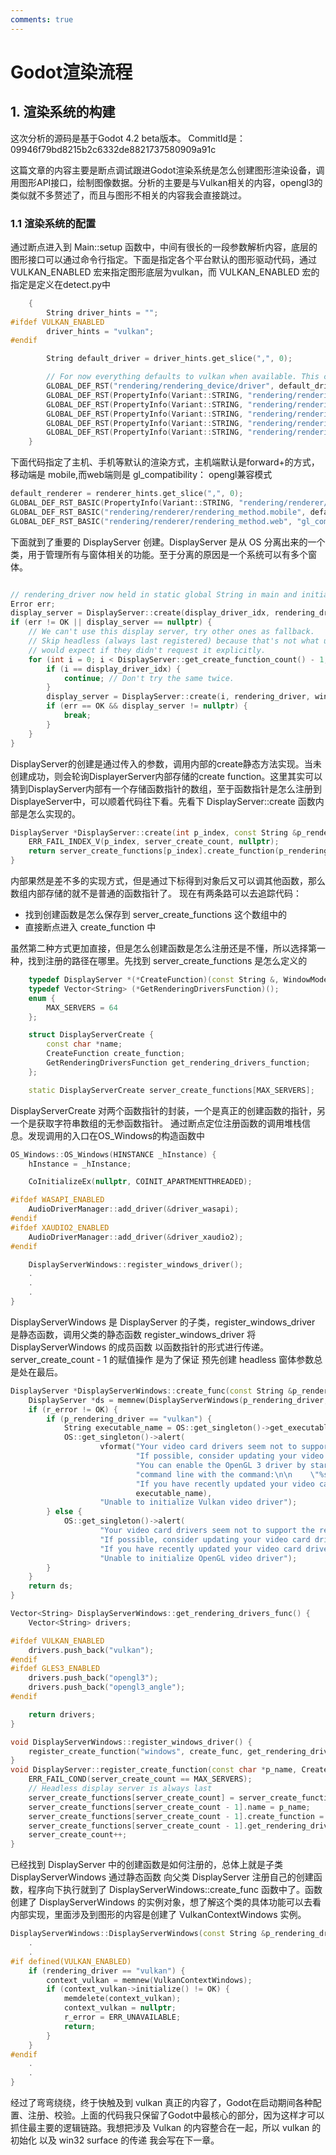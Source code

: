 ```yaml
---
comments: true
---
```


# Godot渲染流程

## 1. 渲染系统的构建
这次分析的源码是基于Godot 4.2 beta版本。 CommitId是： 09946f79bd8215b2c6332de8821737580909a91c

这篇文章的内容主要是断点调试跟进Godot渲染系统是怎么创建图形渲染设备，调用图形API接口，绘制图像数据。分析的主要是与Vulkan相关的内容，opengl3的类似就不多赘述了，而且与图形不相关的内容我会直接跳过。

### 1.1 渲染系统的配置 
通过断点进入到 Main::setup 函数中，中间有很长的一段参数解析内容，底层的图形接口可以通过命令行指定。下面是指定各个平台默认的图形驱动代码，通过 VULKAN_ENABLED 宏来指定图形底层为vulkan，而 VULKAN_ENABLED 宏的指定是定义在detect.py中
``` cpp
	{
		String driver_hints = "";
#ifdef VULKAN_ENABLED
		driver_hints = "vulkan";
#endif

		String default_driver = driver_hints.get_slice(",", 0);

		// For now everything defaults to vulkan when available. This can change in future updates.
		GLOBAL_DEF_RST("rendering/rendering_device/driver", default_driver);
		GLOBAL_DEF_RST(PropertyInfo(Variant::STRING, "rendering/rendering_device/driver.windows", PROPERTY_HINT_ENUM, driver_hints), default_driver);
		GLOBAL_DEF_RST(PropertyInfo(Variant::STRING, "rendering/rendering_device/driver.linuxbsd", PROPERTY_HINT_ENUM, driver_hints), default_driver);
		GLOBAL_DEF_RST(PropertyInfo(Variant::STRING, "rendering/rendering_device/driver.android", PROPERTY_HINT_ENUM, driver_hints), default_driver);
		GLOBAL_DEF_RST(PropertyInfo(Variant::STRING, "rendering/rendering_device/driver.ios", PROPERTY_HINT_ENUM, driver_hints), default_driver);
		GLOBAL_DEF_RST(PropertyInfo(Variant::STRING, "rendering/rendering_device/driver.macos", PROPERTY_HINT_ENUM, driver_hints), default_driver);
	}
```

下面代码指定了主机、手机等默认的渲染方式，主机端默认是forward+的方式，移动端是 mobile,而web端则是 gl_compatibility： opengl兼容模式
``` cpp
default_renderer = renderer_hints.get_slice(",", 0);
GLOBAL_DEF_RST_BASIC(PropertyInfo(Variant::STRING, "rendering/renderer/rendering_method", PROPERTY_HINT_ENUM, renderer_hints), default_renderer);
GLOBAL_DEF_RST_BASIC("rendering/renderer/rendering_method.mobile", default_renderer_mobile);
GLOBAL_DEF_RST_BASIC("rendering/renderer/rendering_method.web", "gl_compatibility"); // This is a bit of a hack until we have WebGPU support.
```
下面就到了重要的 DisplayServer 创建。DisplayServer 是从 OS 分离出来的一个类，用于管理所有与窗体相关的功能。至于分离的原因是一个系统可以有多个窗体。
``` cpp

// rendering_driver now held in static global String in main and initialized in setup()
Error err;
display_server = DisplayServer::create(display_driver_idx, rendering_driver, window_mode, window_vsync_mode, window_flags, window_position, window_size, init_screen, err);
if (err != OK || display_server == nullptr) {
	// We can't use this display server, try other ones as fallback.
	// Skip headless (always last registered) because that's not what users
	// would expect if they didn't request it explicitly.
	for (int i = 0; i < DisplayServer::get_create_function_count() - 1; i++) {
		if (i == display_driver_idx) {
			continue; // Don't try the same twice.
		}
		display_server = DisplayServer::create(i, rendering_driver, window_mode, window_vsync_mode, window_flags, window_position, window_size, init_screen, err);
		if (err == OK && display_server != nullptr) {
			break;
		}
	}
}
```
DisplayServer的创建是通过传入的参数，调用内部的create静态方法实现。当未创建成功，则会轮询DisplayerServer内部存储的create function。这里其实可以猜到DisplayServer内部有一个存储函数指针的数组，至于函数指针是怎么注册到DisplayeServer中，可以顺着代码往下看。先看下 DisplayServer::create 函数内部是怎么实现的。
``` cpp
DisplayServer *DisplayServer::create(int p_index, const String &p_rendering_driver, WindowMode p_mode, VSyncMode p_vsync_mode, uint32_t p_flags, const Vector2i *p_position, const Vector2i &p_resolution, int p_screen, Error &r_error) {
	ERR_FAIL_INDEX_V(p_index, server_create_count, nullptr);
	return server_create_functions[p_index].create_function(p_rendering_driver, p_mode, p_vsync_mode, p_flags, p_position, p_resolution, p_screen, r_error);
}
```
内部果然是差不多的实现方式，但是通过下标得到对象后又可以调其他函数，那么数组内部存储的就不是普通的函数指针了。
现在有两条路可以去追踪代码：
- 找到创建函数是怎么保存到 server_create_functions 这个数组中的
- 直接断点进入 create_function 中

虽然第二种方式更加直接，但是怎么创建函数是怎么注册还是不懂，所以选择第一种，找到注册的路径在哪里。先找到 server_create_functions 是怎么定义的
``` cpp
	typedef DisplayServer *(*CreateFunction)(const String &, WindowMode, VSyncMode, uint32_t, const Point2i *, const Size2i &, int p_screen, Error &r_error);
	typedef Vector<String> (*GetRenderingDriversFunction)();
	enum {
		MAX_SERVERS = 64
	};

	struct DisplayServerCreate {
		const char *name;
		CreateFunction create_function;
		GetRenderingDriversFunction get_rendering_drivers_function;
	};

	static DisplayServerCreate server_create_functions[MAX_SERVERS];
```
DisplayServerCreate 对两个函数指针的封装，一个是真正的创建函数的指针，另一个是获取字符串数组的无参函数指针。
通过断点定位注册函数的调用堆栈信息。发现调用的入口在OS_Windows的构造函数中
``` cpp
OS_Windows::OS_Windows(HINSTANCE _hInstance) {
	hInstance = _hInstance;

	CoInitializeEx(nullptr, COINIT_APARTMENTTHREADED);

#ifdef WASAPI_ENABLED
	AudioDriverManager::add_driver(&driver_wasapi);
#endif
#ifdef XAUDIO2_ENABLED
	AudioDriverManager::add_driver(&driver_xaudio2);
#endif

	DisplayServerWindows::register_windows_driver();
    .
    .
    .
}
```
DisplayServerWindows 是 DisplayServer 的子类，register_windows_driver 是静态函数，调用父类的静态函数 register_windows_driver 将DisplayServerWindows 的成员函数 以函数指针的形式进行传递。server_create_count - 1 的赋值操作 是为了保证 预先创建 headless 窗体参数总是处在最后。
``` cpp
DisplayServer *DisplayServerWindows::create_func(const String &p_rendering_driver, WindowMode p_mode, VSyncMode p_vsync_mode, uint32_t p_flags, const Vector2i *p_position, const Vector2i &p_resolution, int p_screen, Error &r_error) {
	DisplayServer *ds = memnew(DisplayServerWindows(p_rendering_driver, p_mode, p_vsync_mode, p_flags, p_position, p_resolution, p_screen, r_error));
	if (r_error != OK) {
		if (p_rendering_driver == "vulkan") {
			String executable_name = OS::get_singleton()->get_executable_path().get_file();
			OS::get_singleton()->alert(
					vformat("Your video card drivers seem not to support the required Vulkan version.\n\n"
							"If possible, consider updating your video card drivers or using the OpenGL 3 driver.\n\n"
							"You can enable the OpenGL 3 driver by starting the engine from the\n"
							"command line with the command:\n\n    \"%s\" --rendering-driver opengl3\n\n"
							"If you have recently updated your video card drivers, try rebooting.",
							executable_name),
					"Unable to initialize Vulkan video driver");
		} else {
			OS::get_singleton()->alert(
					"Your video card drivers seem not to support the required OpenGL 3.3 version.\n\n"
					"If possible, consider updating your video card drivers.\n\n"
					"If you have recently updated your video card drivers, try rebooting.",
					"Unable to initialize OpenGL video driver");
		}
	}
	return ds;
}

Vector<String> DisplayServerWindows::get_rendering_drivers_func() {
	Vector<String> drivers;

#ifdef VULKAN_ENABLED
	drivers.push_back("vulkan");
#endif
#ifdef GLES3_ENABLED
	drivers.push_back("opengl3");
	drivers.push_back("opengl3_angle");
#endif

	return drivers;
}

void DisplayServerWindows::register_windows_driver() {
	register_create_function("windows", create_func, get_rendering_drivers_func);
}
void DisplayServer::register_create_function(const char *p_name, CreateFunction p_function, GetRenderingDriversFunction p_get_drivers) {
	ERR_FAIL_COND(server_create_count == MAX_SERVERS);
	// Headless display server is always last
	server_create_functions[server_create_count] = server_create_functions[server_create_count - 1];
	server_create_functions[server_create_count - 1].name = p_name;
	server_create_functions[server_create_count - 1].create_function = p_function;
	server_create_functions[server_create_count - 1].get_rendering_drivers_function = p_get_drivers;
	server_create_count++;
}
```

已经找到 DisplayServer 中的创建函数是如何注册的，总体上就是子类 DisplayServerWindows 通过静态函数 向父类 DisplayServer 注册自己的创建函数，程序向下执行就到了 DisplayServerWindows::create_func 函数中了。函数创建了 DisplayServerWindows 的实例对象，想了解这个类的具体功能可以去看内部实现，里面涉及到图形的内容是创建了 VulkanContextWindows 实例。
``` cpp
DisplayServerWindows::DisplayServerWindows(const String &p_rendering_driver, WindowMode p_mode, VSyncMode p_vsync_mode, uint32_t p_flags, const Vector2i *p_position, const Vector2i &p_resolution, int p_screen, Error &r_error) {
    .
    .
#if defined(VULKAN_ENABLED)
	if (rendering_driver == "vulkan") {
		context_vulkan = memnew(VulkanContextWindows);
		if (context_vulkan->initialize() != OK) {
			memdelete(context_vulkan);
			context_vulkan = nullptr;
			r_error = ERR_UNAVAILABLE;
			return;
		}
	}
#endif
    .
    .
}
```

经过了弯弯绕绕，终于快触及到 vulkan 真正的内容了，Godot在启动期间各种配置、注册、校验。上面的代码我只保留了Godot中最核心的部分，因为这样才可以抓住最主要的逻辑链路。我想把涉及 Vulkan 的内容整合在一起，所以 vulkan 的初始化 以及 win32 surface 的传递 我会写在下一章。